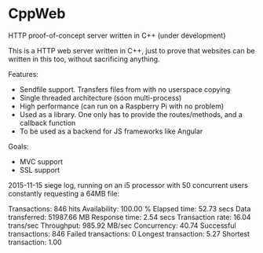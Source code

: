 # CppWeb
HTTP proof-of-concept server written in C++
(under development)

This is a HTTP web server written in C++, just to prove that websites can be written in this too, without sacrificing anything.

Features:
- Sendfile support. Transfers files from with no userspace copying
- Single threaded architecture (soon multi-process)
- High performance (can run on a Raspberry Pi with no problem)
- Used as a library. One only has to provide the routes/methods, and a callback function
- To be used as a backend for JS frameworks like Angular

Goals:
- MVC support
- SSL support


2015-11-15 siege log, running on an i5 processor with 50 concurrent users constantly requesting a 64MB file:

Transactions:		         846 hits
Availability:		      100.00 %
Elapsed time:		       52.73 secs
Data transferred:	    51987.66 MB
Response time:		        2.54 secs
Transaction rate:	       16.04 trans/sec
Throughput:		      985.92 MB/sec
Concurrency:		       40.74
Successful transactions:         846
Failed transactions:	           0
Longest transaction:	        5.27
Shortest transaction:	        1.00


